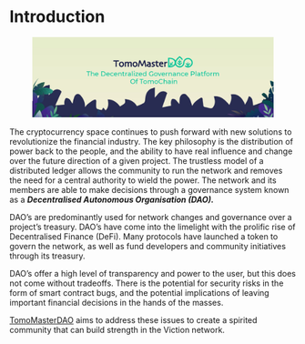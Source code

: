 # Introduction

<figure><img src="../../.gitbook/assets/1500x500.jpg" alt=""><figcaption></figcaption></figure>

The cryptocurrency space continues to push forward with new solutions to revolutionize the financial industry. The key philosophy is the distribution of power back to the people, and the ability to have real influence and change over the future direction of a given project. The trustless model of a distributed ledger allows the community to run the network and removes the need for a central authority to wield the power. The network and its members are able to make decisions through a governance system known as a _**Decentralised Autonomous Organisation (DAO).**_

DAO’s are predominantly used for network changes and governance over a project’s treasury. DAO’s have come into the limelight with the prolific rise of Decentralised Finance (DeFi). Many protocols have launched a token to govern the network, as well as fund developers and community initiatives through its treasury.

DAO’s offer a high level of transparency and power to the user, but this does not come without tradeoffs. There is the potential for security risks in the form of smart contract bugs, and the potential implications of leaving important financial decisions in the hands of the masses.

[TomoMasterDAO](https://vicmaster.xyz/) aims to address these issues to create a spirited community that can build strength in the Viction network.

